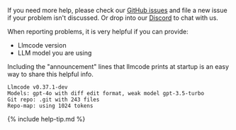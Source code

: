 If you need more help, please check our
[GitHub issues](https://github.com/khulnasoft/llmcode/issues)
and file a new issue if your problem isn't discussed.
Or drop into our
[Discord](https://discord.gg/Y7X7bhMQFV)
to chat with us.

When reporting problems, it is very helpful if you can provide:

- Llmcode version
- LLM model you are using

Including the "announcement" lines that
llmcode prints at startup
is an easy way to share this helpful info.

```
Llmcode v0.37.1-dev
Models: gpt-4o with diff edit format, weak model gpt-3.5-turbo
Git repo: .git with 243 files
Repo-map: using 1024 tokens
```

{% include help-tip.md %}
